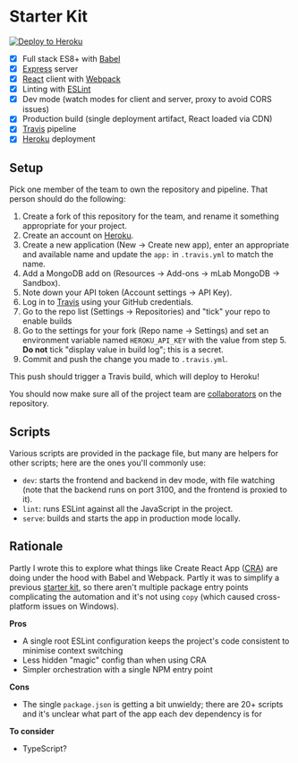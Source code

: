 Starter Kit
===========

[![Deploy to Heroku](https://www.herokucdn.com/deploy/button.svg)](https://heroku.com/deploy)

 - [x] Full stack ES8+ with [Babel]
 - [x] [Express] server
 - [x] [React] client with [Webpack]
 - [x] Linting with [ESLint]
 - [x] Dev mode (watch modes for client and server, proxy to avoid CORS issues)
 - [x] Production build (single deployment artifact, React loaded via CDN)
 - [x] [Travis] pipeline
 - [x] [Heroku] deployment

Setup
-----

Pick one member of the team to own the repository and pipeline. That person should do the following:

 1. Create a fork of this repository for the team, and rename it something appropriate for your project.
 2. Create an account on [Heroku].
 3. Create a new application (New -> Create new app), enter an appropriate and available name and update the `app:` in
    `.travis.yml` to match the name.
 4. Add a MongoDB add on (Resources -> Add-ons -> mLab MongoDB -> Sandbox).
 5. Note down your API token (Account settings -> API Key).
 6. Log in to [Travis] using your GitHub credentials.
 7. Go to the repo list (Settings -> Repositories) and "tick" your repo to enable builds
 8. Go to the settings for your fork (Repo name -> Settings) and set an environment variable named `HEROKU_API_KEY`
    with the value from step 5. **Do not** tick "display value in build log"; this is a secret.
 9. Commit and push the change you made to `.travis.yml`.

This push should trigger a Travis build, which will deploy to Heroku!

You should now make sure all of the project team are [collaborators] on the repository.

Scripts
-------

Various scripts are provided in the package file, but many are helpers for other scripts; here are the ones you'll
commonly use:

 - `dev`: starts the frontend and backend in dev mode, with file watching (note that the backend runs on port 3100, and
    the frontend is proxied to it).
 - `lint`: runs ESLint against all the JavaScript in the project.
 - `serve`: builds and starts the app in production mode locally.

Rationale
---------

Partly I wrote this to explore what things like Create React App ([CRA]) are doing under the hood with Babel and
Webpack. Partly it was to simplify a previous [starter kit], so there aren't multiple package entry points complicating
the automation and it's not using `copy` (which caused cross-platform issues on Windows).

**Pros**

 - A single root ESLint configuration keeps the project's code consistent to minimise context switching
 - Less hidden "magic" config than when using CRA
 - Simpler orchestration with a single NPM entry point

**Cons**

 - The single `package.json` is getting a bit unwieldy; there are 20+ scripts and it's unclear what part of the app
    each dev dependency is for

**To consider**

 - TypeScript?

  [Babel]: https://babeljs.io/
  [collaborators]: https://help.github.com/en/articles/inviting-collaborators-to-a-personal-repository
  [CRA]: https://facebook.github.io/create-react-app/
  [ESLint]: https://eslint.org/
  [Express]: https://expressjs.com/
  [Heroku]: https://www.heroku.com/
  [Node]: https://nodejs.org/en/
  [React]: https://reactjs.org/
  [starter kit]: https://github.com/textbook/cyf-app-starter
  [Travis]: https://travis-ci.org/
  [Webpack]: https://webpack.js.org/
